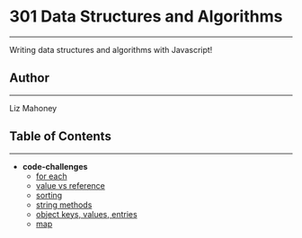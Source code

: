 # 301 Data Structures and Algorithms
****

Writing data structures and algorithms with Javascript!

## Author
---

Liz Mahoney

## Table of Contents

---

- __code-challenges__
  - [for each](.code-challenges/for-each)
  - [value vs reference](.code-challenges/value-vs-reference)
  - [sorting](.code-challenges/sort)
  - [string methods](.code-challenges/string-methods)
  - [object keys, values, entries](.code-challenges/object)
  - [map](.code-challenges/map)